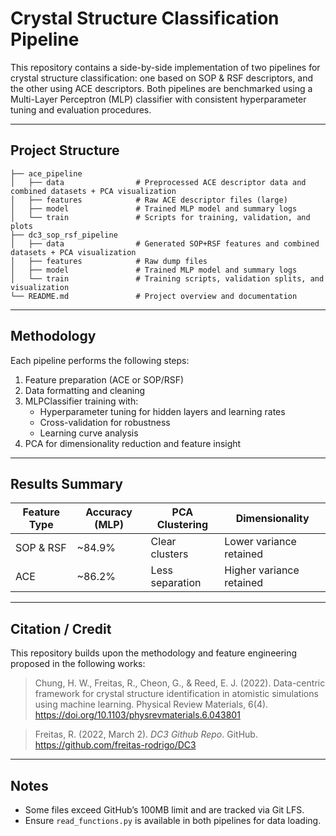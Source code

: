 # Crystal Structure Classification Pipeline

This repository contains a side-by-side implementation of two pipelines for crystal structure classification: one based on SOP & RSF descriptors, and the other using ACE descriptors. Both pipelines are benchmarked using a Multi-Layer Perceptron (MLP) classifier with consistent hyperparameter tuning and evaluation procedures.

---

## Project Structure

```
├── ace_pipeline
│   ├── data                # Preprocessed ACE descriptor data and combined datasets + PCA visualization
│   ├── features            # Raw ACE descriptor files (large)
│   ├── model               # Trained MLP model and summary logs
│   └── train               # Scripts for training, validation, and plots
├── dc3_sop_rsf_pipeline
│   ├── data                # Generated SOP+RSF features and combined datasets + PCA visualization
│   ├── features            # Raw dump files
│   ├── model               # Trained MLP model and summary logs
│   └── train               # Training scripts, validation splits, and visualization
└── README.md               # Project overview and documentation
```

---

## Methodology

Each pipeline performs the following steps:
1. Feature preparation (ACE or SOP/RSF)
2. Data formatting and cleaning
3. MLPClassifier training with:
   - Hyperparameter tuning for hidden layers and learning rates
   - Cross-validation for robustness
   - Learning curve analysis
4. PCA for dimensionality reduction and feature insight

---

## Results Summary

| Feature Type | Accuracy (MLP) | PCA Clustering | Dimensionality |
|--------------|----------------|----------------|----------------|
| SOP & RSF    | ~84.9%         | Clear clusters | Lower variance retained |
| ACE          | ~86.2%         | Less separation| Higher variance retained |

---

## Citation / Credit

This repository builds upon the methodology and feature engineering proposed in the following works:

> Chung, H. W., Freitas, R., Cheon, G., & Reed, E. J. (2022). Data-centric framework for crystal structure identification in atomistic simulations using machine learning. Physical Review Materials, 6(4). https://doi.org/10.1103/physrevmaterials.6.043801 

> Freitas, R. (2022, March 2). *DC3 Github Repo*. GitHub. https://github.com/freitas-rodrigo/DC3
---

## Notes

- Some files exceed GitHub’s 100MB limit and are tracked via Git LFS.
- Ensure `read_functions.py` is available in both pipelines for data loading.

